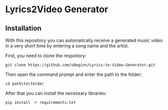 # Lyrics2Video Generator

## **Installation**

With this repository you can automatically receive a generated music video in a very short time by entering a song name and the artist.



First, you need to clone the respoitory:
```
git clone https://github.com/sBeginn/Lyrics-to-Video-Generator.git
```

Then open the command prompt and enter the path to the folder:
```
cd path\to\folder
```

After that you can install the necessary libraries:
```
pip install -r requirements.txt
```

